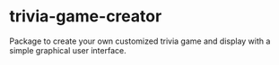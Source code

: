 # trivia-game-creator
Package to create your own customized trivia game and display with a simple graphical user interface.
